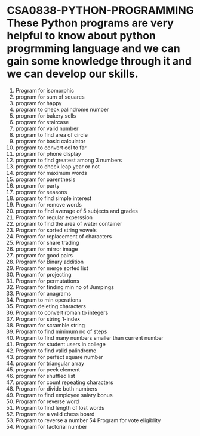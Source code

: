 # CSA0838-PYTHON-PROGRAMMING  These Python programs are very helpful to know about python progrmming language and we can gain some  knowledge through it and we can develop our skills.
1. Program for isomorphic
2. program for sum of squares 
3. program for happy
4. program to check palindrome number
5. program for bakery sells
6. program for staircase
7. program for valid number
8. program to find area of circle
9. program for basic calculator
10. program to convert cel to far
11. program for phone display
12. program to find greatest among 3 numbers
13. program to check leap year or not
14. program for maximum words
15. program for parenthesis
16. program for party
17. program for seasons
18. program to find simple interest
19. Program for remove words
20. program to find average of 5 subjects and grades
21. Program for regular experssion
22. program to find the area of water container
23. Program for sorted string vowels
24. Program for replacement of characters
25. Program for share trading
26. program for mirror image
27. program for good pairs
28. Program for Binary addition
29. Program for merge sorted list
30. Program for projecting
31. Program for permutations
32. Program for finding min  no of Jumpings
33. Program for anagrams
34. Program to min operations
35. Program deleting characters
36. Program to convert roman to integers
37. Program for string 1-index
38. Program for scramble string
39. Program to find minimum no of steps
40. Program to find many numbers smaller than current number
41. Program for student users in college
42. Program to find valid palindrome
43. program for perfect square number
44. program for triangular array
45. program for peek element
46. program for shuffled list
47. program for count repeating characters
48. Program for divide both numbers
49. Program to find employee salary bonus
50. Program for reverse word
51. Program to find length of lost words
52. Program for a valid chess board
53. Program to reverse a number
54 Program for vote eligiblity
55. Program for factorial number
